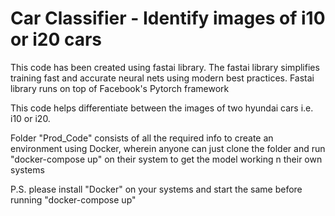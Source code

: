 # Car Classifier - Identify images of i10 or i20 cars

This code has been created using fastai library. The fastai library simplifies training fast and accurate neural nets using modern best practices. Fastai library runs on top of Facebook's Pytorch framework

This code helps differentiate between the images of two hyundai cars i.e. i10 or i20.

Folder "Prod_Code" consists of all the required info to create an environment using Docker, wherein anyone can just clone the folder and run "docker-compose up" on their system to get the model working n their own systems

P.S. please install "Docker" on your systems and start the same before running "docker-compose up"
